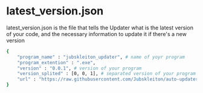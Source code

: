 # latest_version.json
latest_version.json is the file that tells the Updater what is the latest version of your code, and the necessary information to update it if there's a new version
```sh
{
    "program_name" : "jubskleiton_updater", # name of yoyr program
    "program_extention" : ".exe",
    "version" : "0.0.1", # version of your program
    "version_splited" : [0, 0, 1], # separated version of your program
    "url" : "https://raw.githubusercontent.com/Jubskleiton/auto-updater/main/versions/" # url to the versions of your program
}
```
